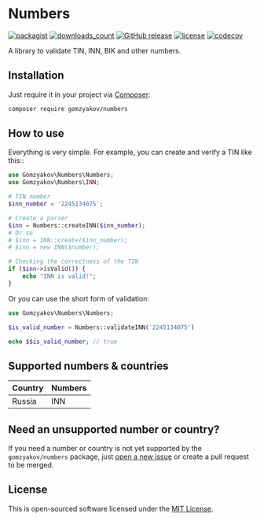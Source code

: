# Numbers

[![packagist](https://img.shields.io/packagist/v/gomzyakov/inn-and-other-numbers.svg)](https://packagist.org/packages/gomzyakov/inn-and-other-numbers)
[![downloads_count](https://img.shields.io/packagist/dt/gomzyakov/inn-and-other-numbers.svg)](https://packagist.org/packages/gomzyakov/inn-and-other-numbers)
[![GitHub release](https://img.shields.io/github/release/gomzyakov/inn-and-other-numbers.svg)](https://github.com/gomzyakov/inn-and-other-numbers/releases/latest)
[![license](https://img.shields.io/badge/License-MIT-green.svg)](https://github.com/gomzyakov/numbers/blob/development/LICENSE)
[![codecov](https://codecov.io/gh/gomzyakov/inn-and-other-numbers/branch/main/graph/badge.svg?token=sYbm7W23NV)](https://codecov.io/gh/gomzyakov/inn-and-other-numbers)

A library to validate TIN, INN, BIK and other numbers.

## Installation

Just require it in your project via [Composer](https://getcomposer.org):

```bash
composer require gomzyakov/numbers
```

## How to use

Everything is very simple. For example, you can create and verify a TIN like this::

```php
use Gomzyakov\Numbers\Numbers;
use Gomzyakov\Numbers\INN;

# TIN number
$inn_number = '2245134075';

# Create a parser
$inn = Numbers::createINN($inn_number);
# Or so
# $inn = INN::create($inn_number);
# $inn = new INN($number);

# Checking the correctness of the TIN
if ($inn->isValid()) {
    echo "INN is valid!";
}
```

Or you can use the short form of validation:

```php
use Gomzyakov\Numbers\Numbers;

$is_valid_number = Numbers::validateINN('2245134075')

echo $$is_valid_number; // true
```

## Supported numbers & countries

| Country | Numbers |
|---------|---------|
| Russia  | INN     |

[//]: # (USA TIN Central Sales Tax &#40;CST&#41;? - IndiaFilings)

## Need an unsupported number or country?

If you need a number or country is not yet supported by the `gomzyakov/numbers` package, just [open a new issue](https://github.com/gomzyakov/numbers/issues) or create a pull request to be merged.

## License

This is open-sourced software licensed under the [MIT License](https://github.com/gomzyakov/numbers/blob/main/LICENSE).
